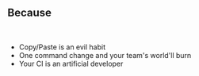 ## Because

<br/>

<span class="block">
<ul>
    <li>Copy/Paste is an evil habit</li>
    <li>One command change and your team's world'll burn</li> 
    <li>Your CI is an artificial developer</li>
</ul>
</span>
